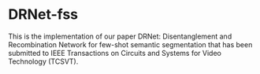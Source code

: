 # DRNet-fss
This is the implementation of our paper DRNet: Disentanglement and Recombination Network for few-shot semantic segmentation that has been submitted to IEEE Transactions on Circuits and Systems for Video Technology (TCSVT).
